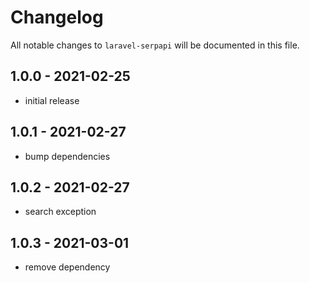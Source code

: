 # Changelog

All notable changes to `laravel-serpapi` will be documented in this file.

## 1.0.0 - 2021-02-25

- initial release

## 1.0.1 - 2021-02-27

- bump dependencies

## 1.0.2 - 2021-02-27

- search exception

## 1.0.3 - 2021-03-01

- remove dependency

